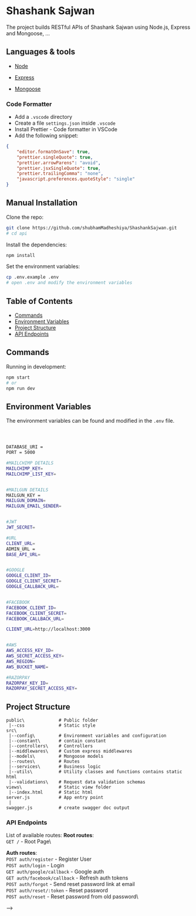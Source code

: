 # Shashank Sajwan

The project builds RESTful APIs of Shashank Sajwan using Node.js, Express and Mongoose, ...

## Languages & tools

- [Node](https://nodejs.org/en/)

- [Express](https://expressjs.com/)

- [Mongoose](https://mongoosejs.com/)

### Code Formatter

- Add a `.vscode` directory
- Create a file `settings.json` inside `.vscode`
- Install Prettier - Code formatter in VSCode
- Add the following snippet:

```json
{
	"editor.formatOnSave": true,
	"prettier.singleQuote": true,
	"prettier.arrowParens": "avoid",
	"prettier.jsxSingleQuote": true,
	"prettier.trailingComma": "none",
	"javascript.preferences.quoteStyle": "single"
}
```

## Manual Installation

Clone the repo:

```bash
git clone https://github.com/shubhamMadheshiya/ShashankSajwan.git
# cd api
```

Install the dependencies:

```bash
npm install
```

Set the environment variables:

```bash
cp .env.example .env
# open .env and modify the environment variables
```

## Table of Contents

- [Commands](#commands)
- [Environment Variables](#environment-variables)
- [Project Structure](#project-structure)
- [API Endpoints](#api-endpoints)

## Commands

Running in development:

```bash
npm start
# or
npm run dev
```

<!--
Running in production:

```bash
# build
npm run build
# start
npm run prod
``` -->

## Environment Variables

The environment variables can be found and modified in the `.env` file.

```bash



DATABASE_URI =
PORT = 5000

#MAILCHIMP DETAILS
MAILCHIMP_KEY=
MAILCHIMP_LIST_KEY=


#MAILGUN DETAILS
MAILGUN_KEY =
MAILGUN_DOMAIN=
MAILGUN_EMAIL_SENDER=


#JWT
JWT_SECRET=

#URL
CLIENT_URL=
ADMIN_URL =
BASE_API_URL=


#GOOGLE
GOOGLE_CLIENT_ID=
GOOGLE_CLIENT_SECRET=
GOOGLE_CALLBACK_URL=


#FACEBOOK
FACEBOOK_CLIENT_ID=
FACEBOOK_CLIENT_SECRET=
FACEBOOK_CALLBACK_URL=

CLIENT_URL=http://localhost:3000


#AWS
AWS_ACCESS_KEY_ID=
AWS_SECRET_ACCESS_KEY=
AWS_REGION=
AWS_BUCKET_NAME=

#RAZORPAY
RAZORPAY_KEY_ID=
RAZORPAY_SECRET_ACCESS_KEY=
```

## Project Structure

```
public\             # Public folder
 |--css             # Static style
src\
 |--config\         # Environment variables and configuration
 |--constant\       # contain constant
 |--controllers\    # Controllers
 |--middlewares\    # Custom express middlewares
 |--models\         # Mongoose models
 |--routes\         # Routes
 |--services\       # Business logic
 |--utils\          # Utility classes and functions contains static html
 |--validations\    # Request data validation schemas
views\              # Static view folder
 |--index.html      # Static html
server.js           # App entry point
 |
swagger.js          # create swagger doc output
```

### API Endpoints

List of available routes:
**Root routes**:\
`GET /` - Root Page\

**Auth routes**:\
`POST auth/register` - Register User\
`POST auth/login` - Login\
`GET auth/google/callback` - Google auth\
`GET auth/facebook/callback` - Refresh auth tokens\
`POST auth/forgot` - Send reset password link at email\
`POST auth/reset/:token` - Reset password\
`POST auth/reset` - Reset password from old password\

<!--
**User routes**:\
`POST api/v1/users` - Create a user\
`GET api/v1/users` - Get all users\
`GET api/v1/users/:userId` - Get user\
`PUT api/v1/users/:userId` - Update user\
`DELETE api/v1/users/:userId` - Delete user

**Role routes**:\
`POST api/v1/roles` - Create a role\
`GET api/v1/roles` - Get all roles\
`GET api/v1/roles/:userId` - Get role\
`PUT api/v1/roles/:userId` - Update role\
`DELETE api/v1/roles/:userId` - Delete role

**Image routes**:\
`POST api/v1/images/upload` - Upload image --> -->

<!-- ## License

[MIT](LICENSE)
